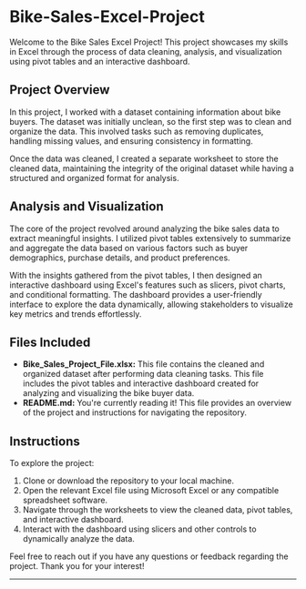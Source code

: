 # Bike-Sales-Excel-Project

Welcome to the Bike Sales Excel Project! This project showcases my skills in Excel through the process of data cleaning, analysis, and visualization using pivot tables and an interactive dashboard.

## Project Overview

In this project, I worked with a dataset containing information about bike buyers. The dataset was initially unclean, so the first step was to clean and organize the data. This involved tasks such as removing duplicates, handling missing values, and ensuring consistency in formatting.

Once the data was cleaned, I created a separate worksheet to store the cleaned data, maintaining the integrity of the original dataset while having a structured and organized format for analysis.

## Analysis and Visualization

The core of the project revolved around analyzing the bike sales data to extract meaningful insights. I utilized pivot tables extensively to summarize and aggregate the data based on various factors such as buyer demographics, purchase details, and product preferences.

With the insights gathered from the pivot tables, I then designed an interactive dashboard using Excel's features such as slicers, pivot charts, and conditional formatting. The dashboard provides a user-friendly interface to explore the data dynamically, allowing stakeholders to visualize key metrics and trends effortlessly.

## Files Included

- **Bike_Sales_Project_File.xlsx:** This file contains the cleaned and organized dataset after performing data cleaning tasks. This file includes the pivot tables and interactive dashboard created for analyzing and visualizing the bike buyer data.
- **README.md:** You're currently reading it! This file provides an overview of the project and instructions for navigating the repository.

## Instructions

To explore the project:

1. Clone or download the repository to your local machine.
2. Open the relevant Excel file using Microsoft Excel or any compatible spreadsheet software.
3. Navigate through the worksheets to view the cleaned data, pivot tables, and interactive dashboard.
4. Interact with the dashboard using slicers and other controls to dynamically analyze the data.

Feel free to reach out if you have any questions or feedback regarding the project. Thank you for your interest!

--- 


